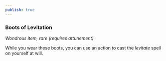 ```yaml
---
publish: true
---
```

### Boots of Levitation

*Wondrous item, rare (requires attunement)*

While you wear these boots, you can use an action to cast the *levitate* spell on yourself at will.